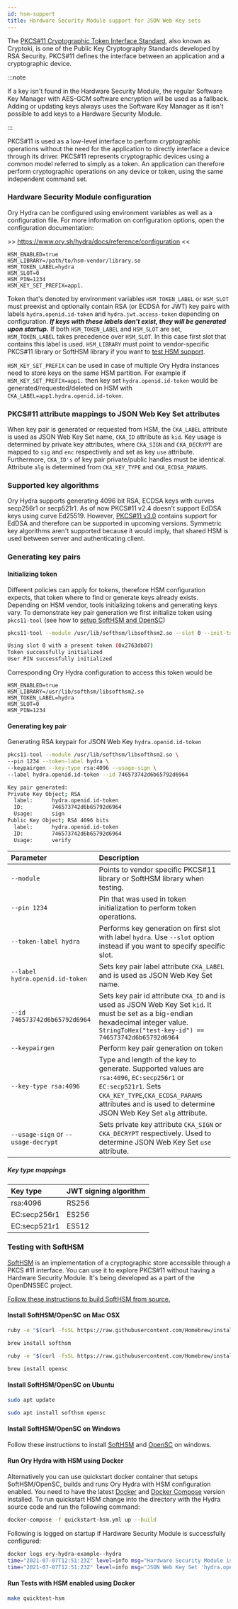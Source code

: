 ```yaml
---
id: hsm-support
title: Hardware Security Module support for JSON Web Key sets
---
```


The
[PKCS#11 Cryptographic Token Interface Standard](http://docs.oasis-open.org/pkcs11/pkcs11-base/v2.40/os/pkcs11-base-v2.40-os.html),
also known as Cryptoki, is one of the Public Key Cryptography Standards developed by RSA Security. PKCS#11 defines the interface
between an application and a cryptographic device.

:::note

If a key isn't found in the Hardware Security Module, the regular Software Key Manager with AES-GCM software encryption will be
used as a fallback. Adding or updating keys always uses the Software Key Manager as it isn't possible to add keys to a Hardware Security
Module.

:::

PKCS#11 is used as a low-level interface to perform cryptographic operations without the need for the application to directly
interface a device through its driver. PKCS#11 represents cryptographic devices using a common model referred to simply as a
token. An application can therefore perform cryptographic operations on any device or token, using the same independent command
set.

<a name="hsm-configuration"></a>

### Hardware Security Module configuration

Ory Hydra can be configured using environment variables as well as a configuration file. For more information on configuration
options, open the configuration documentation:

&gt;&gt; https://www.ory.sh/hydra/docs/reference/configuration &lt;&lt;

```
HSM_ENABLED=true
HSM_LIBRARY=/path/to/hsm-vendor/library.so
HSM_TOKEN_LABEL=hydra
HSM_SLOT=0
HSM_PIN=1234
HSM_KEY_SET_PREFIX=app1.
```

Token that's denoted by environment variables `HSM_TOKEN_LABEL` or `HSM_SLOT` must preexist and optionally contain RSA (or ECDSA
for JWT) key pairs with labels `hydra.openid.id-token` and `hydra.jwt.access-token` depending on configuration. **_If keys with
these labels don't exist, they will be generated upon startup._** If both `HSM_TOKEN_LABEL` and `HSM_SLOT` are set, 
`HSM_TOKEN_LABEL` takes precedence over `HSM_SLOT`. In this case first slot that contains this label is used. `HSM_LIBRARY` must 
point to vendor-specific PKCS#11 library or SoftHSM library if you want to [test HSM support](#testing-with-softhsm).

`HSM_KEY_SET_PREFIX` can be used in case of multiple Ory Hydra instances need to store keys on the same HSM partition. 
For example if `HSM_KEY_SET_PREFIX=app1.` then key set `hydra.openid.id-token` would be generated/requested/deleted on 
HSM with `CKA_LABEL=app1.hydra.openid.id-token`.

<a name="pkcs11-attribute-mappings"></a>

### PKCS#11 attribute mappings to JSON Web Key Set attributes

When key pair is generated or requested from HSM, the `CKA_LABEL` attribute is used as JSON Web Key Set name, `CKA_ID` attribute
as `kid`. Key usage is determined by private key attributes, where `CKA_SIGN` and `CKA_DECRYPT` are mapped to `sig` and `enc`
respectively and set as key `use` attribute. Furthermore, `CKA_ID's` of key pair private/public handles must be identical.
Attribute `alg` is determined from `CKA_KEY_TYPE` and `CKA_ECDSA_PARAMS`.

<a name="supported-key-algorithms"></a>

### Supported key algorithms

Ory Hydra supports generating 4096 bit RSA, ECDSA keys with curves secp256r1 or secp521r1. As of now PKCS#11 v2.4 doesn't support
EdDSA keys using curve Ed25519. However, [PKCS#11 v3.0](https://docs.oasis-open.org/pkcs11/pkcs11-curr/v3.0/pkcs11-curr-v3.0.html)
contains support for EdDSA and therefore can be supported in upcoming versions. Symmetric key algorithms aren't supported because
it would imply, that shared HSM is used between server and authenticating client.

<a name="generating-key-pairs"></a>

### Generating key pairs

<a name="initializing-token"></a>

#### Initializing token

Different policies can apply for tokens, therefore HSM configuration expects, that token where to find or generate keys already
exists. Depending on HSM vendor, tools initializing tokens and generating keys vary. To demonstrate key pair generation we first
initialize token using `pkcs11-tool` (see how to [setup SoftHSM and OpenSC](#testing-with-softhsm))

```sh
pkcs11-tool --module /usr/lib/softhsm/libsofthsm2.so --slot 0 --init-token --so-pin 0000 --pin 1234 --init-pin --label hydra

Using slot 0 with a present token (0x2763db07)
Token successfully initialized
User PIN successfully initialized
```

Corresponding Ory Hydra configuration to access this token would be

```
HSM_ENABLED=true
HSM_LIBRARY=/usr/lib/softhsm/libsofthsm2.so
HSM_TOKEN_LABEL=hydra
HSM_SLOT=0
HSM_PIN=1234
```

<a name="generating-key-pair"></a>

#### Generating key pair

Generating RSA keypair for JSON Web Key `hydra.openid.id-token`

```sh
pkcs11-tool --module /usr/lib/softhsm/libsofthsm2.so \
--pin 1234 --token-label hydra \
--keypairgen --key-type rsa:4096 --usage-sign \
--label hydra.openid.id-token --id 746573742d6b65792d6964

Key pair generated:
Private Key Object; RSA
  label:      hydra.openid.id-token
  ID:         746573742d6b65792d6964
  Usage:      sign
Public Key Object; RSA 4096 bits
  label:      hydra.openid.id-token
  ID:         746573742d6b65792d6964
  Usage:      verify
```

| Parameter                           | Description                                                                                                                                                                                                             |
| :---------------------------------- | :---------------------------------------------------------------------------------------------------------------------------------------------------------------------------------------------------------------------- |
| `--module`                          | Points to vendor specific PKCS#11 library or SoftHSM library when testing.                                                                                                                                              |
| `--pin 1234`                        | Pin that was used in token initialization to perform token operations.                                                                                                                                                  |
| `--token-label hydra`               | Performs key generation on first slot with label `hydra`. Use `--slot` option instead if you want to specify specific slot.                                                                                             |
| `--label hydra.openid.id-token`     | Sets key pair label attribute `CKA_LABEL` and is used as JSON Web Key Set name.                                                                                                                                         |
| `--id 746573742d6b65792d6964`       | Sets key pair id attribute `CKA_ID` and is used as JSON Web Key Set `kid`. It must be set as a big-endian hexadecimal integer value. `StringToHex("test-key-id") == 746573742d6b65792d6964`                             |
| `--keypairgen`                      | Perform key pair generation on token                                                                                                                                                                                    |
| `--key-type rsa:4096`               | Type and length of the key to generate. Supported values are `rsa:4096`, `EC:secp256r1` or `EC:secp521r1`. Sets `CKA_KEY_TYPE`,`CKA_ECDSA_PARAMS` attributes and is used to determine JSON Web Key Set `alg` attribute. |
| `--usage-sign` or `--usage-decrypt` | Sets private key attribute `CKA_SIGN` or `CKA_DECRYPT` respectively. Used to determine JSON Web Key Set `use` attribute.                                                                                                |

<a name="key-type-mappings"></a>

##### Key type mappings

| Key type     | JWT signing algorithm |
| :----------- | :-------------------- |
| rsa:4096     | RS256                 |
| EC:secp256r1 | ES256                 |
| EC:secp521r1 | ES512                 |

<a name="testing-with-softhsm"></a>

### Testing with SoftHSM

[SoftHSM](https://www.opendnssec.org/softhsm/) is an implementation of a cryptographic store accessible through a PKCS #11
interface. You can use it to explore PKCS#11 without having a Hardware Security Module. It's being developed as a part of the
OpenDNSSEC project.

[Follow these instructions to build SoftHSM from source.](https://wiki.opendnssec.org/display/SoftHSMDOCS/SoftHSM+Documentation+v2)

#### Install SoftHSM/OpenSC on Mac OSX

```sh
ruby -e "$(curl -fsSL https://raw.githubusercontent.com/Homebrew/install/master/install)" 2> /dev/null
```

```sh
brew install softhsm
```

```sh
ruby -e "$(curl -fsSL https://raw.githubusercontent.com/Homebrew/install/master/install)" 2> /dev/null
```

```sh
brew install opensc
```

#### Install SoftHSM/OpenSC on Ubuntu

```sh
sudo apt update
```

```sh
sudo apt install softhsm opensc
```

#### Install SoftHSM/OpenSC on Windows

Follow these instructions to install [SoftHSM](https://github.com/disig/SoftHSM2-for-Windows) and
[OpenSC](https://github.com/OpenSC/OpenSC/wiki) on windows.

#### Run Ory Hydra with HSM using Docker

Alternatively you can use quickstart docker container that setups SoftHSM/OpenSC, builds and runs Ory Hydra with HSM configuration
enabled. You need to have the latest [Docker](https://www.docker.com) and [Docker Compose](https://docs.docker.com/compose)
version installed. To run quickstart HSM change into the directory with the Hydra source code and run the following command:

```sh
docker-compose -f quickstart-hsm.yml up --build
```

Following is logged on startup if Hardware Security Module is successfully configured:

```sh
docker logs ory-hydra-example--hydra
time="2021-07-07T12:51:23Z" level=info msg="Hardware Security Module is configured."
time="2021-07-07T12:51:23Z" level=info msg="JSON Web Key Set 'hydra.openid.id-token' doesn't exist yet, generating new key pair..."
```

#### Run Tests with HSM enabled using Docker

```sh
make quicktest-hsm
```
